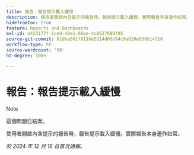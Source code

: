 ```yaml
---
title: 報告：報告提示載入緩慢
description: 使用者開啟內含提示的報告時，報告提示載入緩慢。實際報告本身運作如常。
hidefromtoc: true
feature: Reports and Dashboards
exl-id: a423177f-1ced-49e1-96ee-4c8527689f05
source-git-commit: 81dba561f8116e5214d06b94c9a620e938b14310
workflow-type: ht
source-wordcount: '59'
ht-degree: 100%

---
```


# 報告：報告提示載入緩慢

>[!NOTE]
>
>這個問題已結案。

使用者開啟內含提示的報告時，報告提示載入緩慢。實際報告本身運作如常。

_於 2024 年 12 月 16 日首次通報。_
